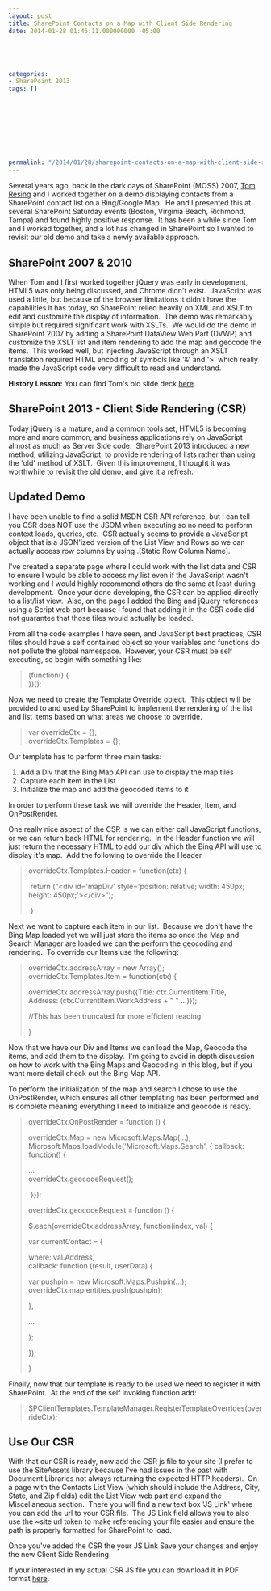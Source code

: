 ```yaml
---
layout: post
title: SharePoint Contacts on a Map with Client Side Rendering
date: 2014-01-28 01:46:11.000000000 -05:00





categories:
- SharePoint 2013
tags: []


  

  
  
  
  
  
permalink: "/2014/01/28/sharepoint-contacts-on-a-map-with-client-side-rendering/"
---
```

Several years ago, back in the dark days of SharePoint (MOSS) 2007, [Tom Resing](http://tomresing.com/) and I worked together on a demo displaying contacts from a SharePoint contact list on a Bing/Google Map.&nbsp; He and I presented this at several SharePoint Saturday events (Boston, Virginia Beach, Richmond, Tampa) and found highly positive response.&nbsp; It has been a while since Tom and I worked together, and a lot has changed in SharePoint so I wanted to revisit our old demo and take a newly available approach.

## SharePoint 2007 & 2010

When Tom and I first worked together jQuery was early in development, HTML5 was only being discussed, and Chrome didn't exist.&nbsp; JavaScript was used a little, but because of the browser limitations it didn't have the capabilities it has today, so SharePoint relied heavily on XML and XSLT to edit and customize the display of information.&nbsp; The demo was remarkably simple but required significant work with XSLTs.&nbsp; We would do the demo in SharePoint 2007&nbsp;by adding a SharePoint DataView Web Part (DVWP) and customize the XSLT list and item rendering to add the map and geocode the items.&nbsp; This worked well, but injecting&nbsp;JavaScript through&nbsp;an XSLT translation&nbsp;required HTML encoding of symbols like '&' and '\>' which really made the JavaScript code very difficult to read and understand.

**History Lesson:** You can find Tom's old slide deck [here](http://www.slideshare.net/tomresing/mapping-mashups-in-sharepoint-designer-presentation).

## SharePoint 2013 - Client Side Rendering (CSR)

Today jQuery is a mature, and a common tools set, HTML5 is becoming more and more common, and business applications rely on JavaScript almost as much as Server Side code.&nbsp; SharePoint 2013 introduced a new method, utilizing JavaScript, to provide rendering of lists rather than using the 'old' method of XSLT.&nbsp; Given this improvement, I thought it was worthwhile to revisit the old demo, and give it a refresh.

## Updated Demo

I have been unable to find a solid MSDN CSR API reference, but I can tell you CSR does NOT use the JSOM when executing so no need to perform context loads, queries, etc.&nbsp; CSR actually&nbsp;seems to provide a JavaScript object that is a JSON'ized version of the List View and Rows so we can actually access row columns by using .[Static Row Column Name].

I've created a separate page where I could work with the list data and CSR to ensure I would be able to access my list even if the JavaScript wasn't working and I would highly recommend others do the same at least during development.&nbsp; Once your done developing, the CSR can be applied directly to a list/list view.&nbsp; Also, on the page I added the Bing and jQuery references using a Script web part because I found that adding it in the CSR code did not guarantee that those files would actually be loaded.

From all the code examples I have seen, and JavaScript best practices, CSR files should have a self contained object so your variables and functions do not pollute the global namespace.&nbsp; However, your CSR must be self executing, so begin with something like:

> (function() {  
> })();

Now we need to create the Template Override object.&nbsp; This object will be provided to and used by SharePoint to implement the rendering of the list and list items based on what areas we choose to override.

> var overrideCtx = {};  
> overrideCtx.Templates = {};

Our template has to perform three main tasks:

1. Add a Div that the Bing Map API can use to display the map tiles
2. Capture each item in the List
3. Initialize the map and add the geocoded items to it

In order to perform these task we will override the Header, Item, and OnPostRender.

One really nice aspect of the CSR is we can either call JavaScript functions, or we can return back HTML for rendering.&nbsp; In the Header function we will just return the necessary HTML to add our div which the Bing API will use to display it's map.&nbsp; Add the following to override the Header

> overrideCtx.Templates.Header = function(ctx) {
> 
> &nbsp;return ("\<div id='mapDiv' style='position: relative; width: 450px; height: 450px;'\>\</div\>");
> 
> &nbsp;}

Next we want to capture each item in our list.&nbsp; Because we don't have the Bing Map loaded yet we will just store the items so once the Map and Search Manager are loaded we can the perform the geocoding and rendering.&nbsp; To override our Items use the following:

> overrideCtx.addressArray = new Array();  
> overrideCtx.Templates.Item = function(ctx) {
> 
> overrideCtx.addressArray.push({Title: ctx.CurrentItem.Title,  
> Address: (ctx.CurrentItem.WorkAddress + " " ...)});
> 
> //This has been truncated for more efficient reading
> 
> }

Now that we have our Div and Items we can load the Map, Geocode the items, and add them to the display.&nbsp; I'm going to avoid in depth discussion on how to work with the Bing Maps and Geocoding in this blog, but if you want more detail check out the Bing Map API.

To perform the initialization of the map and search I chose to use the OnPostRender, which ensures all other templating has been performed and is complete meaning everything I need to initialize and geocode is ready.

> overrideCtx.OnPostRender = function () {
> 
> overrideCtx.Map = new Microsoft.Maps.Map(...);  
> Microsoft.Maps.loadModule('Microsoft.Maps.Search', { callback: function() {
> 
> ...  
> overrideCtx.geocodeRequest();
> 
> &nbsp;}});
> 
> overrideCtx.geocodeRequest = function () {
> 
> $.each(overrideCtx.addressArray, function(index, val) {
> 
> var currentContact = {
> 
> where: val.Address,  
> callback: function (result, userData) {
> 
> var pushpin = new Microsoft.Maps.Pushpin(...);  
> overrideCtx.map.entities.push(pushpin);
> 
> },
> 
> ...
> 
> };
> 
> });
> 
> }

Finally, now that our template is ready to be used we need to register it with SharePoint.&nbsp; At the end of the self invoking function add:

> SPClientTemplates.TemplateManager.RegisterTemplateOverrides(overrideCtx);

## Use Our CSR

With that our CSR is ready, now add the CSR js file to your site (I prefer to use the SiteAssets library because I've had issues in the past with Document Libraries not always returning the expected HTTP headers).&nbsp; On a page with the Contacts List View (which should include the Address, City, State, and Zip fields) edit the List View web part and expand the Miscellaneous section.&nbsp; There you will find a new text box 'JS Link' where you can add the url to your CSR file.&nbsp; The JS Link field allows you to also use the ~site url&nbsp;token to make referencing your file easier and ensure the path is properly formatted for SharePoint to load.

Once you've added the CSR the your JS Link Save your changes and enjoy the new Client Side Rendering.

If your interested in my actual CSR JS file you can download it in PDF format [here](http://dmcwee.files.wordpress.com/2014/01/csr.pdf).

